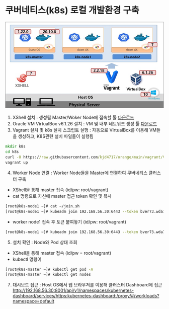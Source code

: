 # 쿠버네티스(k8s) 로컬 개발환경 구축
![Alt text](https://raw.githubusercontent.com/kjd4717/orange/main/assets/images/version.jpg)

1. XShell 설치 : 생성될 Master/Woker Node에 접속할 툴 [다운로드](https://www.netsarang.com/en/free-for-home-school/)
2. Oracle VM VirtualBox v6.1.26 설치 : VM 및 내부 네트워크 생성 툴 [다운로드](https://download.virtualbox.org/virtualbox/6.1.26/VirtualBox-6.1.26-145957-Win.exe)
3. Vagrant 설치 및 k8s 설치 스크립트 실행 : 자동으로 VirtualBox를 이용해 VM들을 생성하고, K8S관련 설치 파일들이 실행됨
```bat
mkdir k8s
cd k8s
curl -O https://raw.githubusercontent.com/kjd4717/orange/main/vagrant/Vagrantfile
vagrant up
```
4. Worker Node 연결 : Worker Node들을 Master에 연결하여 쿠버네티스 클러스터 구축
* XShell을 통해 master 접속 (id/pw: root/vagrant)
* cat 명령으로 자신에 master 접근 token 확인 및 복사
```bash
[root@k8s-node1 ~]# cat ~/join.sh
[root@k8s-node1 ~]# kubeadm join 192.168.56.30:6443 --token bver73.wda72kx4afiuhspo --discovery-token-ca-cert-hash sha256:7205b3fd6030e47b74aa11451221ff3c77daa0305aad0bc4a2d3196e69eb42b7
```
* worker node1 접속 후 토큰 붙여놓기 (id/pw: root/vagrant)
```bash
[root@k8s-node1 ~]# kubeadm join 192.168.56.30:6443 --token bver73.wda72kx4afiuhspo --discovery-token-ca-cert-hash sha256:7205b3fd6030e47b74aa11451221ff3c77daa0305aad0bc4a2d3196e69eb42b7
```
5. 설치 확인 : Node와 Pod 상태 조회
* XShell을 통해 master 접속 (id/pw = root/vagrant)
* kubectl 명령어
```bash
[root@k8s-master ~]# kubectl get pod -A
[root@k8s-master ~]# kubectl get nodes
```
7. 대시보드 접근 : Host OS에서 웹 브라우저를 이용해 클러스터 Dashboard에 접근 <br />
http://192.168.56.30:8001/api/v1/namespaces/kubernetes-dashboard/services/https:kubernetes-dashboard:/proxy/#/workloads?namespace=default
